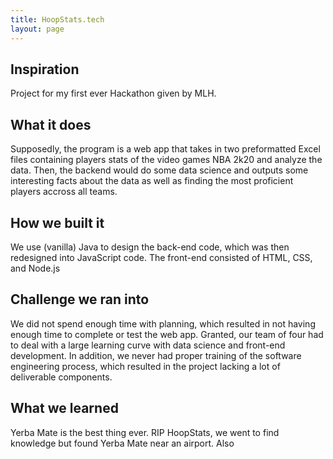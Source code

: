 ```yaml
---
title: HoopStats.tech
layout: page
---
```


## Inspiration

Project for my first ever Hackathon given by MLH. 

## What it does

Supposedly, the program is a web app that takes in two preformatted Excel files containing players stats of the video games NBA 2k20 and analyze the data. Then, the backend would do some data science and outputs some interesting facts about the data as well as finding the most proficient players accross all teams. 

## How we built it

We use (vanilla) Java to design the back-end code, which was then redesigned into JavaScript code. The front-end consisted of HTML, CSS, and Node.js

## Challenge we ran into

We did not spend enough time with planning, which resulted in not having enough time to complete or test the web app. Granted, our team of four had to deal with a large learning curve with data science and front-end development. In addition, we never had proper training of the software engineering process, which resulted in the project lacking a lot of deliverable components. 

## What we learned

Yerba Mate is the best thing ever. RIP HoopStats, we went to find knowledge but found Yerba Mate near an airport. Also 